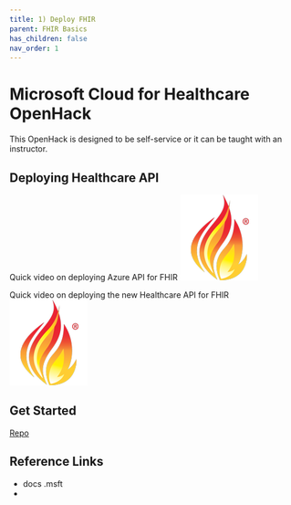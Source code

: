 ```yaml
---
title: 1) Deploy FHIR
parent: FHIR Basics
has_children: false
nav_order: 1
---
```


# Microsoft Cloud for Healthcare OpenHack
This OpenHack is designed to be self-service or it can be taught with an instructor.   


## Deploying Healthcare API 
Quick video on deploying Azure API for FHIR
<a href="./assets/video/Deploy-FHIR-Service.mp4" title="Deploying Healthcare API's with Workspaces"><img src="./assets/images/FHIR-icon.png" alt="FHIR" /></a>

Quick video on deploying the new Healthcare API for FHIR  
<a href="./assets/video/Deploy-FHIR-Service.mp4" title="Deploying Healthcare API's with Workspaces"><img src="./assets/images/FHIR-icon.png" alt="FHIR" /></a>


## Get Started 
[Repo](../Challenge-1/Readme.md)


## Reference Links 
- docs .msft 
- 

